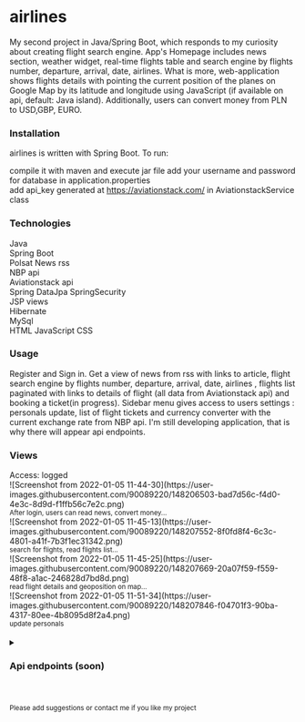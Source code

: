 <h1>airlines</h1>
My second project in Java/Spring Boot, which responds to my curiosity about creating flight search engine. App's Homepage includes news section, weather widget, real-time flights table and search engine by flights number, departure, arrival, date, airlines. What is more, web-application shows flights details with pointing the current position of the planes on Google Map by its latitude and longitude using JavaScript (if available on api, default: Java island). Additionally, users can convert money from PLN to USD,GBP, EURO.


<h3>Installation</h3>
airlines is written with Spring Boot. To run:

compile it with maven and execute jar file
add your username and password for database in application.properties<br>
add api_key generated at https://aviationstack.com/ in AviationstackService class


<h3>Technologies</h3>
Java<br>
Spring Boot<br>
Polsat News rss<br>
NBP api<br>
Aviationstack api<br>
Spring DataJpa SpringSecurity<br>
JSP views<br>
Hibernate<br>
MySql<br>
HTML JavaScript CSS<br>

<h3>Usage</h3>
Register and Sign in. Get a view of news from rss with links to article, flight search engine by flights number, departure, arrival, date, airlines , flights list paginated with links to details of flight (all data from Aviationstack api) and booking a ticket(in progress). Sidebar menu gives access to users settings : personals update, list of flight tickets and currency converter with the current exchange rate from NBP api. I'm still developing application, that is why there will appear api endpoints. 



<h3>Views</h3>
Access: logged<br>
![Screenshot from 2022-01-05 11-44-30](https://user-images.githubusercontent.com/90089220/148206503-bad7d56c-f4d0-4e3c-8d9d-f1ffb56c7e2c.png)
<br><small>After login, users can read news, convert money...</small><br>
![Screenshot from 2022-01-05 11-45-13](https://user-images.githubusercontent.com/90089220/148207552-8f0fd8f4-6c3c-4801-a41f-7b3f1ec31342.png)
<br><small>search for flights, read flights list...</small><br>
![Screenshot from 2022-01-05 11-45-25](https://user-images.githubusercontent.com/90089220/148207669-20a07f59-f559-48f8-a1ac-246828d7bd8d.png)
<br><small>read flight details and geoposition on map...</small><br>
![Screenshot from 2022-01-05 11-51-34](https://user-images.githubusercontent.com/90089220/148207846-f04701f3-90ba-4317-80ee-4b8095d8f2a4.png)
<br><small>update personals</small><br><br>



<details>  
<summary><h3>Api endpoints (soon)<h3></summary>  
<p>Flight<br>
<strong>Method</strong>			<strong>URL</strong>			        <strong>Action(JSON)</strong><br><br>
GET        /api/			      Find All<br>
GET        /api/			      Find by id<br>
POST       /api/			      Create<br>
PUT        /api/			      Update with id<br>
DELETE     /api/			      Delete by id</p><br>
</details> 
<br><br>
<small>Please add suggestions or contact me if you like my project</small>
